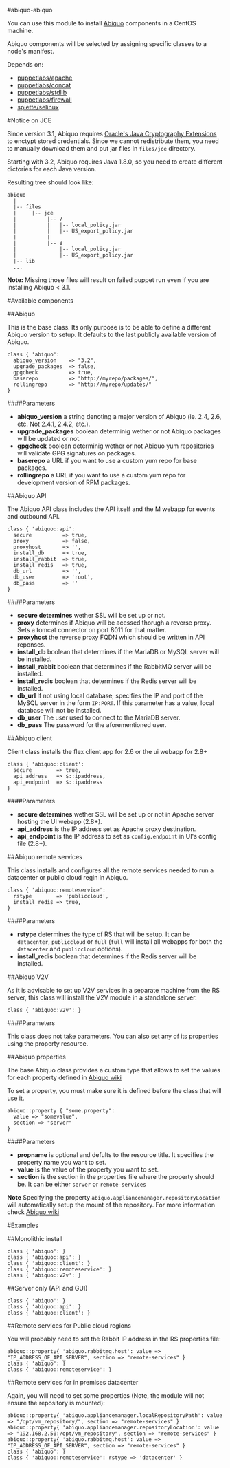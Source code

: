 #abiquo-abiquo

You can use this module to install [Abiquo](http://www.abiquo.com) components in a CentOS machine.

Abiquo components will be selected by assigning specific classes to a node's manifest.

Depends on:

 - [puppetlabs/apache](https://forge.puppetlabs.com/puppetlabs/apache)
 - [puppetlabs/concat](https://forge.puppetlabs.com/puppetlabs/concat)
 - [puppetlabs/stdlib](https://forge.puppetlabs.com/puppetlabs/stdlib)
 - [puppetlabs/firewall](https://forge.puppetlabs.com/puppetlabs/firewall)
 - [spiette/selinux](https://forge.puppetlabs.com/spiette/selinux)

#Notice on JCE

Since version 3.1, Abiquo requires [Oracle's Java Cryptography Extensions](http://www.oracle.com/technetwork/java/javase/downloads/jce-7-download-432124.html) to enctypt stored credentials. Since we cannot redistribute them, you need to manually download them and put jar files in ```files/jce``` directory. 

Starting with 3.2, Abiquo requires Java 1.8.0, so you need to create different dictories for each Java version.

Resulting tree should look like:

```
abiquo
  |
  |-- files
  |     |-- jce
  |          |-- 7
  |          |   |-- local_policy.jar
  |          |   |-- US_export_policy.jar
  |          |
  |          |-- 8
  |              |-- local_policy.jar
  |              |-- US_export_policy.jar
  |-- lib
  ...
```

**Note:** Missing those files will result on failed puppet run even if you are installing Abiquo < 3.1.

#Available components

##Abiquo

This is the base class. Its only purpose is to be able to define a different Abiquo version to setup. It defaults to the last publicly available version of Abiquo.

```
class { 'abiquo':
  abiquo_version    => "3.2",
  upgrade_packages  => false,
  gpgcheck          => true,
  baserepo          => "http://myrepo/packages/",
  rollingrepo       => "http://myrepo/updates/"
}
```

####Parameters

- **abiquo_version** a string denoting a major version of Abiquo (ie. 2.4, 2.6, etc. Not 2.4.1, 2.4.2, etc.).
- **upgrade_packages** boolean determinig wether or not Abiquo packages will be updated or not.
- **gpgcheck** boolean determinig wether or not Abiquo yum repositories will validate GPG signatures on packages.
- **baserepo** a URL if you want to use a custom yum repo for base packages.
- **rollingrepo** a URL if you want to use a custom yum repo for development version of RPM packages.


##Abiquo API

The Abiquo API class includes the API itself and the M webapp for events and outbound API.

```
class { 'abiquo::api':
  secure          => true,
  proxy           => false,
  proxyhost       => '',
  install_db      => true,
  install_rabbit  => true,
  install_redis   => true,
  db_url          => '',
  db_user         => 'root',
  db_pass         => ''
}
```

####Parameters

- **secure determines** wether SSL will be set up or not.
- **proxy** determines if Abiquo will be acessed thorugh a reverse proxy. Sets a tomcat connector on port 8011 for that matter.
- **proxyhost** the reverse proxy FQDN which should be written in API reponses.
- **install_db** boolean that determines if the MariaDB or MySQL server will be installed.
- **install_rabbit** boolean that determines if the RabbitMQ server will be installed.
- **install_redis** boolean that determines if the Redis server will be installed.
- **db_url** If not using local database, specifies the IP and port of the MySQL server in the form ```IP:PORT```. If this parameter has a value, local database will not be installed.
- **db_user** The user used to connect to the MariaDB server.
- **db_pass** The password for the aforementioned user.

##Abiquo client

Client class installs the flex client app for 2.6 or the ui webapp for 2.8+

```
class { 'abiquo::client': 
  secure        => true,
  api_address   => $::ipaddress,
  api_endpoint  => $::ipaddress
}
```

####Parameters

- **secure determines** wether SSL will be set up or not in Apache server hosting the UI webapp (2.8+).
- **api_address** is the IP address set as Apache proxy destination.
- **api_endpoint** is the IP address to set as ```config.endpoint``` in UI's config file (2.8+).


##Abiquo remote services

This class installs and configures all the remote services needed to run a datacenter or public cloud regin in Abiquo.

```
class { 'abiquo::remoteservice':
  rstype        => 'publiccloud',
  install_redis => true,
}
```

####Parameters

- **rstype** determines the type of RS that will be setup. It can be ```datacenter```, ```publiccloud``` or ```full``` (```full``` will install all webapps for both the ```datacenter``` and ```publiccloud``` options).
- **install_redis** boolean that determines if the Redis server will be installed.


##Abiquo V2V

As it is advisable to set up V2V services in a separate machine from the RS server, this class will install the V2V module in a standalone server.

```
class { 'abiquo::v2v': }
```

####Parameters

This class does not take parameters. You can also set any of its properties using the property resource.


##Abiquo properties

The base Abiquo class provides a custom type that allows to set the values for each property defined in [Abiquo wiki](http://wiki.abiquo.com/display/ABI32/Abiquo+Configuration+Properties)

To set a property, you must make sure it is defined before the class that will use it.

```
abiquo::property { "some.property":
  value => "somevalue",
  section => "server"
}
```

####Parameters

- **propname** is optional and defults to the resource title. It specifies the property name you want to set.
- **value** is the value of the property you want to set.
- **section** is the section in the properties file where the property should be. It can be either ```server``` or ```remote-services```

**Note** Specifying the property ```abiquo.appliancemanager.repositoryLocation``` will automatically setup the mount of the repository. For more information check [Abiquo wiki](http://wiki.abiquo.com/display/ABI32/Abiquo+Configuration+Properties)

#Examples

##Monolithic install

```
class { 'abiquo': }
class { 'abiquo::api': }
class { 'abiquo::client': }
class { 'abiquo::remoteservice': }
class { 'abiquo::v2v': }
```

##Server only (API and GUI)

```
class { 'abiquo': }
class { 'abiquo::api': }
class { 'abiquo::client': }
```

##Remote services for Public cloud regions

You will probably need to set the Rabbit IP address in the RS properties file:

```
abiquo::property{ 'abiquo.rabbitmq.host': value => "IP_ADDRESS_OF_API_SERVER", section => "remote-services" }
class { 'abiquo': }
class { 'abiquo::remoteservice': }
```

##Remote services for in premises datacenter

Again, you will need to set some properties (Note, the module will not ensure the repository is mounted):

```
abiquo::property{ 'abiquo.appliancemanager.localRepositoryPath': value => "/opt/vm_repository/", section => "remote-services" }
abiquo::property{ 'abiquo.appliancemanager.repositoryLocation': value => "192.168.2.50:/opt/vm_repository", section => "remote-services" }
abiquo::property{ 'abiquo.rabbitmq.host': value => "IP_ADDRESS_OF_API_SERVER", section => "remote-services" }
class { 'abiquo': }
class { 'abiquo::remoteservice': rstype => 'datacenter' }
```
